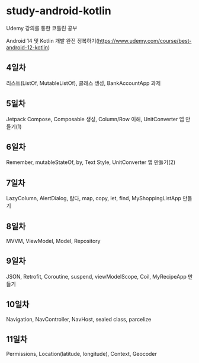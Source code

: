 # study-android-kotlin

Udemy 강의를 통한 코틀린 공부

Android 14 및 Kotlin 개발 완전 정복하기(https://www.udemy.com/course/best-android-12-kotlin)

## 4일차

리스트(ListOf, MutableListOf), 클래스 생성, BankAccountApp 과제

## 5일차

Jetpack Compose, Composable 생성, Column/Row 이해, UnitConverter 앱 만들기(1)

## 6일차

Remember, mutableStateOf, by, Text Style, UnitConverter 앱 만들기(2)

## 7일차

LazyColumn, AlertDialog, 람다, map, copy, let, find, MyShoppingListApp 만들기

## 8일차

MVVM, ViewModel, Model, Repository

## 9일차

JSON, Retrofit, Coroutine, suspend, viewModelScope, Coil, MyRecipeApp 만들기

## 10일차

Navigation, NavController, NavHost, sealed class, parcelize

## 11일차

Permissions, Location(latitude, longitude), Context, Geocoder

